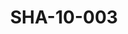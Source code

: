 ---
pid: SHA-10-003
title: SHA-10-003
language: ar
collection: شرحبيل احمد
original_label: 
rights: شرحبيل احمد
location_of_original: شرحبيل احمد
photographer_or_studio: 
scanned_from: photograph 6.9 by 9.8
_date: 1969-1970
location: الخرطوم، العمارات
description: أصحاب شرحبيل احمد
additional_notes: 
permission_display: 'yes'
on_server: 'no'
on_website: 'no'
permalink: /photopages/ar/SHA-10-003.html
layout: photo-page
---